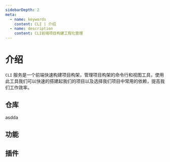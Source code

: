 ```yaml
---
sidebarDepth: 2
meta:
  - name: keywords
    content: CLI | 介绍
  - name: description
    content: CLI前端项目构建工程化管理
---
```


# 介绍

`CLI` 服务是一个前端快速构建项目构架，管理项目构架的命令行和视图工具，使用此工具我们可以快速的搭建起我们的项目以及选择我们项目中常用的依赖，提高我们工作效率。


## 仓库
asdda


## 功能
 



## 插件

